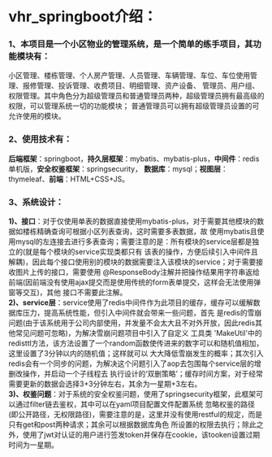 # vhr_springboot介绍：
### 1、本项目是一个小区物业的管理系统，是一个简单的练手项目，其功能模块有：
小区管理、楼栋管理、个人房产管理、人员管理、车辆管理、车位、车位使用管理、报修管理、投诉管理、收费项目、明细管理、资产设备、
管理员、用户组、权限管理。其中角色分为超级管理员和普通管理员两种，超级管理员拥有最高级的权限，可以管理系统一切的功能模块；
普通管理员可以拥有超级管理员设置的可允许使用的模块。
### 2、使用技术有：
**后端框架**：springboot，**持久层框架**：mybatis、mybatis-plus，**中间件**：redis单机版，**安全权鉴框架**：springsecurity，
**数据库**：mysql；**视图层**：thymeleaf、**前端**：HTML+CSS+JS。
### 3、系统设计：
**1)、接口**：对于仅使用单表的数据直接使用mybatis-plus，对于需要其他模块的数据如楼栋精确查询可根据小区列表查询，这时需要多表数据，故
使用mybatis且使用mysql的左连接去进行多表查询；需要注意的是：所有模块的service层都是独立的(就是每个模块的service实现类都只有
该表的操作，方便后续引入中间件且解耦)，因此每个接口使用别的模块的数据需要注入该模块的service；对于需要接收图片上传的接口，需要使用
@ResponseBody注解并把操作结果用字符串返给前端(因前端没有使用ajax提交而是使用传统的form表单提交，这样会无法使用弹窗等交互)，其他
接口不需要此注解。<br>
**2)、service层**：service使用了redis中间件作为此项目的缓存，缓存可以缓解数据库压力，提高系统性能，但引入中间件就会带来一些问题，首先
是redis的雪崩问题(由于该系统用于公司内部使用，并发量不会太大且不对外开放，因此redis其他常见问题可忽略)，为解决雪崩问题项目中引入了自定义
工具类 'MakeUtil'中的redisttl方法，该方法设置了一个random函数使传进来的数字可以和随机值相加，这里设置了3分钟以内的随机值；这样就可以
大大降低雪崩发生的概率；其次引入redis会有一个同步的问题，为解决这个问题引入了aop去包围每个service层的增删改操作，并启动一个子线程去
执行设计的‘双删策略’；缓存时间方案，对于经常需要更新的数据会选择3+3分钟左右，其余为一星期+3左右。<br>
**3)、权鉴问题**：对于系统的安全权鉴问题，使用了springsecurity框架，此框架可以通过filter链去鉴权，其中可以在yaml项目配置文件配置系统
忽略权鉴的路径(即公开路径，无权限路径)，需要注意的是，这里并没有使用restful的规定，而是只有get和post两种请求；其余可以根据数据库角色
所设置的权限去执行；除此之外，使用了jwt对认证的用户进行签发token并保存在cookie，该tooken设置过期时间为一星期。
